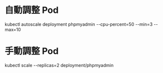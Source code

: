 

# 自動調整 Pod
kubectl autoscale deployment phpmyadmin --cpu-percent=50 --min=3 --max=10


# 手動調整 Pod
kubectl scale --replicas=2 deployment/phpmyadmin
